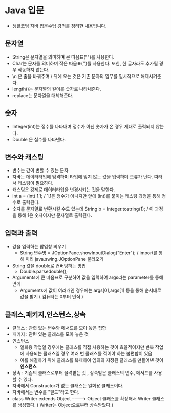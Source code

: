 # Java 입문
* 생활코딩 자바 입문수업 강의를 정리한 내용입니다.
## 문자열
* String은 문자열을 의미하며 큰 따옴표("")를 사용한다.
* Char는 문자를 의미하며 작은 따옴표('')를 사용한다. 또한, 한 글자라도 추가될 경우 작동하지 않는다.
* \n 은 줄을 바꿔주며 \ 뒤에 오는 것은 기존 문자의 임무를 일시적으로 해제시켜준다.
* length()는 문자열의 길이를 숫자로 나타내준다.
* replace는 문자열을 대체해준다. 

## 숫자
* Integer(int)는 정수를 나타내며 정수가 아닌 숫자가 온 경우 제대로 출력되지 않는다.
* Double 은 실수를 나타낸다.

## 변수와 캐스팅
* 변수는 값이 변할 수 있는 문자 
* 자바는 데이터타입에 엄격하며 타입에 맞지 않는 값을 입력하며 오류가 난다. 따라서 캐스팅이 필요하다.
* 캐스팅은 강제로 데이터타입을 변경시키는 것을 말한다.
* int a = (int) 1.1; / 1.1은 정수가 아니지만 앞에 (int)를 붙이는 캐스팅 과정을 통해 정수로 출력된다. 
* 숫자를 문자열로 변환시킬 수도 있는데 
  String b = Integer.tostring(1); / 이 과정을 통해 1은 숫자이지만 문자열로 출력된다.

## 입력과 출력
* 값을 입력하는 팝업창 띄우기
  * String 변수명 = JOptionPane.showInputDialog("Enter"); / import를 통해 미리 java.swing.JOptionPane 불러오기
* String 값을 double로 컨버팅하는 방법
  * Double.parsedouble();
* Arguments에 큰 따옴표로 구분하여 값을 입력하여 args라는 parameter를 통해 받기
  * Arguments에 값이 여러개인 경우에는 args[0],args[1] 등을 통해 순서대로 값을 받기 ( 컴퓨터는 0부터 인식 )

## 클래스,패키지,인스턴스,상속
* 클래스 : 관련 있는 변수와 메서드를 모아 놓은 집합
* 패키지 : 관련 있는 클래스를 모아 놓은 것
* 인스턴스
  * 일회용 작업일 경우에는 클래스를 직접 사용하는 것이 효율적이지만 반복 작업에 사용되는 클래스일 경우 여러 번 클래스를 적어야 하는 불편함이 있음
  * 이를 해결하기 위해 클래스를 복제하여 임의의 지정된 클래스를 만들어낸 것이 **인스턴스**
* 상속 : 기존의 클래스로부터 물려받는 것 , 상속받은 클래스의 변수, 메서드를 사용할 수 있다.
* 자바에서 Constructor가 없는 클래스는 일회용 클래스이다.
* 자바에서는 변수를 "필드"라고 한다.
* class Writer extends Object ----> Object 클래스를 확장해서 Writer 클래스를 생성했다. ( Writer는 Object으로부터 상속받았다.)
